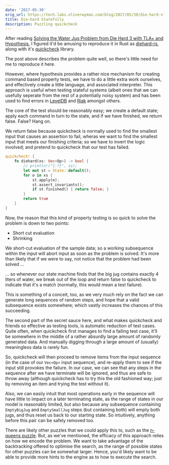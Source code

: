 ```yaml
---
date: '2017-05-30'
orig_url: https://tech.labs.oliverwyman.com/blog/2017/05/30/die-hard-statefully/
title: Die-hard Statefully
description: Puzzling quickcheck
---
```

After reading [Solving the Water Jug Problem from Die Hard 3 with TLA+ and Hypothesis](http://hypothesis.works/articles/how-not-to-die-hard-with-hypothesis/), I figured it'd be amusing to reproduce it in Rust as [diehard-rs](https://github.com/cstorey/diehard-rs), along with it's [quickcheck](https://docs.rs/quickcheck/0.4.2/quickcheck/) library.
<!--more-->

The post above describes the problem quite well, so there's little need for me to reproduce it here.

However, where hypothesis provides a rather nice mechanism for creating command based property tests, we have to do a little extra work ourselves, and effectively create a little language, and associated interpreter. This approach is useful when testing stateful systems (albeit ones that we can usefully seperate from the rest of a potentially noisy system) and has been used to find errors in [LevelDB](http://www.quviq.com/google-leveldb/) and [Riak](https://www.youtube.com/watch?v=x9mW54GJpG0) amongst others.

The core of the test should be reasonably easy; we create a default state; apply each command in turn to the state, and if we have finished, we return false.  False? Hang on.

We return false because quickcheck is normally used to find the smallest input that causes an assertion to fail, wheras we want to find the smallest input that meets our finishing criteria; so we have to invert the logic involved; and pretend to quickcheck that our test has failed.

```rust
quickcheck! {
    fn diehard(xs: Vec<Op>) -> bool {
        // println!("{:?}", xs);
        let mut st = State::default();
        for o in xs {
            st.apply(o);
            st.assert_invariants();
            if st.finished() { return false; }
        }
        return true
    }
}
```

Now, the reason that this kind of property testing is so quick to solve the problem is down to two points:

* Short cut evaluation
* Shrinking

We short-cut evaluation of the sample data; so a working subsequence within the input will abort input as soon as the problem is solved. It's more than likely that if we were to say, not notice that the problem had been solved ...

... so whenever our state machine finds that the big jug contains exactly 4 liters of water, we break out of the loop and return false to quickcheck to indicate that it's a match (normally, this would mean a test failure).

This is something of a conceit, too, as we very much rely on the fact we can generate long sequences of random steps, and hope that a valid subsequence exists somewhere; which vastly increases the chances of this succeeding.

The second part of the secret sauce here, and what makes quickcheck and friends so effective as testing tools, is automatic reduction of test cases.  Quite often, when quickcheck first manages to find a failing test case, it'll be somewhere in the middle of a rather absurdly large amount of randomly generated data. And manually digging through a large amount of (usually) meaningless data is rarely fun.

So, quickcheck will then proceed to remove items from the input sequence (in the case of our `Vec<Op>` input sequence), and re-apply them to see if the input still provokes the failure. In our case, we can see that any steps in the sequence after we have terminate will be ignored, and thus are safe to throw away (although quickcheck has to try this the old fashioned way; just by removing an item and trying the test without it).

Also, we can easily intuit that most operations early in the sequence will have little to impact on a later terminating state, as the range of states in our model is reasonably limited, but also because any subsequence containing `EmptyBigJug` and `EmptySmallJug` steps (but containing both) will empty both jugs, and thus reset us back to our starting state. So intuitively, anything before this pair can be safely removed too.

There are likely other puzzles that we could apply this to, such as the [n-queens puzzle](https://en.wikipedia.org/wiki/Eight_queens_puzzle). But, as we've mentioned, the efficacy of this approach relies on how we encode the problem. We want to take advantage of the backtracking offered to optimise the search, as the range of possible states for other puzzles can be somewhat larger. Hence, you'd likely want to be able to provide more hints to the engine as to how to execute the search.
